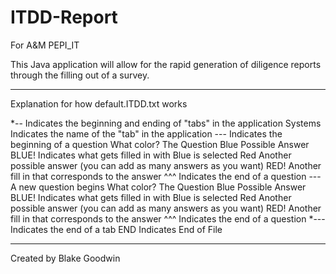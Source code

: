 # ITDD-Report
For A&amp;M PEPI_IT

This Java application will allow for the rapid generation of diligence reports through the filling out of a survey.

--------------

Explanation for how default.ITDD.txt works

*--     	Indicates the beginning and ending of "tabs" in the application
Systems 	Indicates the name of the "tab" in the application
---			Indicates the beginning of a question
What color? The Question
Blue		Possible Answer
BLUE!		Indicates what gets filled in with Blue is selected
Red			Another possible answer (you can add as many answers as you want)
RED!		Another fill in that corresponds to the answer
^^^			Indicates the end of a question
--- 		A new question begins
What color? The Question
Blue		Possible Answer
BLUE!		Indicates what gets filled in with Blue is selected
Red			Another possible answer (you can add as many answers as you want)
RED!		Another fill in that corresponds to the answer
^^^			Indicates the end of a question
*--- 		Indicates the end of a tab
END			Indicates End of File

--------------


Created by Blake Goodwin
